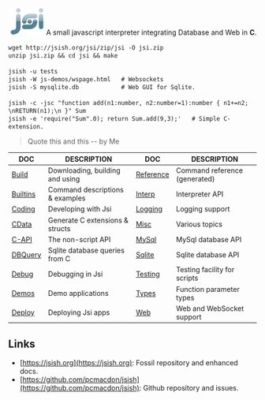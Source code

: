 ![Jsi](www/site/logojsi.png)
A small javascript interpreter integrating Database and Web in **C**.

    wget http://jsish.org/jsi/zip/jsi -O jsi.zip 
    unzip jsi.zip && cd jsi && make

    jsish -u tests
    jsish -W js-demos/wspage.html   # Websockets
    jsish -S mysqlite.db            # Web GUI for Sqlite.
    
    jsish -c -jsc "function add(n1:number, n2:number=1):number { n1+=n2; \nRETURN(n1);\n }" Sum 
    jsish -e 'require("Sum".0); return Sum.add(9,3);'   # Simple C-extension.


> Quote this
> and this
>    -- by Me

| DOC                            | DESCRIPTION                    | DOC                            | DESCRIPTION                    |
|--------------------------------|--------------------------------|--------------------------------|--------------------------------|
| [Build](./md/Build.md)         | Downloading, building and using| [Reference](./md/Reference.md) | Command reference (generated)  |
| [Builtins](./md/Builtins.md)   | Command descriptions & examples| [Interp](./md/Interp.md)       | Interpreter API                |
| [Coding](./md/Coding.md)       | Developing with Jsi            | [Logging](./md/Logging.md)     | Logging support                |
| [CData](./md/CData.md)         | Generate C extensions & structs| [Misc](./md/Misc.md)           | Various topics                 |
| [C-API](./md/C-API.md)         | The non-script API             | [MySql](./md/MySql.md)         | MySql database API             |
| [DBQuery](./md/DBQuery.md)     | Sqlite database queries from C | [Sqlite](./md/Sqlite.md)       | Sqlite database API            |
| [Debug](./md/Debug.md)         | Debugging in Jsi               | [Testing](./md/Testing.md)     | Testing facility for scripts   |
| [Demos](./md/Demos.md)         | Demo applications              | [Types](./md/Types.md)         | Function parameter types       |
| [Deploy](./md/Deploy.md)       | Deploying Jsi apps             | [Web](./md/Web.md)             | Web and WebSocket support      |

Links
----

 - [https://jsish.org](https://jsish.org):  Fossil repository and enhanced docs. 
 - [https://github.com/pcmacdon/jsish](https://github.com/pcmacdon/jsish): Github repository and issues.
